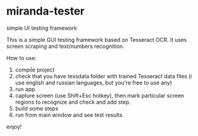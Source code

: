 # miranda-tester
simple UI testing framework


This is a simple GUI testing framework based on Tesseract OCR.
It uses screen scraping and text/numbers recognition.

How to use:
1. compile project
2. check that you have tessdata folder with trained Tesseract data files (i use english and russian languages, but you're free to use any)
3. run app.
4. capture screen (use Shift+Esc hotkey), then mark particular screen regions to recognize and check and add step.
5. build some steps
6. run from main window and see test results

enjoy!
